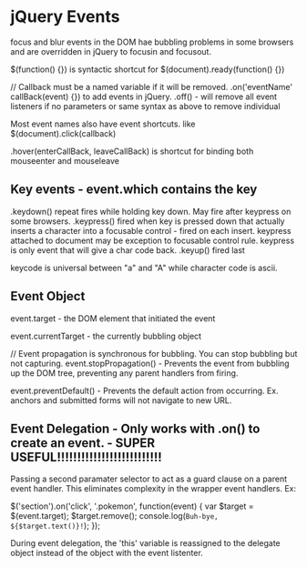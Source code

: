 # jQuery Events

focus and blur events in the DOM hae bubbling problems in some browsers and are overridden in jQuery to focusin and focusout.

$(function() {}) is syntactic shortcut for $(document).ready(function() {})

// Callback must be a named variable if it will be removed.
.on('eventName' callBack(event) {}) to add events in jQuery.
.off() - will remove all event listeners if no parameters or same syntax as above to remove individual

Most event names also have event shortcuts. like $(document).click(callback)

.hover(enterCallBack, leaveCallBack) is shortcut for binding both mouseenter and mouseleave

## Key events - event.which contains the key
.keydown() repeat fires while holding key down. May fire after keypress on some browsers.
.keypress() fired when key is pressed down that actually inserts a character into a focusable control - fired on each insert. keypress attached to document may be exception to focusable control rule. keypress is only event that will give a char code back.
.keyup() fired last

keycode is universal between "a" and "A" while character code is ascii.

## Event Object

event.target - the DOM element that initiated the event

event.currentTarget - the currently bubbling object

// Event propagation is synchronous for bubbling. You can stop bubbling but not capturing.
event.stopPropagation() - Prevents the event from bubbling up the DOM tree, preventing any parent handlers from firing.

event.preventDefault() - Prevents the default action from occurring. Ex. anchors and submitted forms will not navigate to new URL.

## Event Delegation - Only works with .on() to create an event. - SUPER USEFUL!!!!!!!!!!!!!!!!!!!!!!!!!!

Passing a second paramater selector to act as a guard clause on a parent event handler. This eliminates complexity in the wrapper event handlers. Ex:

$('section').on('click', '.pokemon', function(event) {
  var $target = $(event.target);
  $target.remove();
  console.log(`Buh-bye, ${$target.text()}!`);
});

During event delegation, the 'this' variable is reassigned to the delegate object instead of the object with the event listenter.
